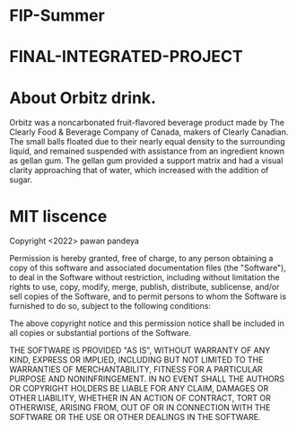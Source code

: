 # FIP-Summer
# FINAL-INTEGRATED-PROJECT
















# About Orbitz drink.
Orbitz was a noncarbonated fruit-flavored beverage product made by The Clearly Food & Beverage Company of Canada, makers of Clearly Canadian. 
The small balls floated due to their nearly equal density to the surrounding liquid, and remained suspended with assistance from an ingredient known as gellan gum. The gellan gum provided a support matrix and had a visual clarity approaching that of water, which increased with the addition of sugar.

# MIT liscence
Copyright <2022> pawan pandeya

Permission is hereby granted, free of charge, to any person obtaining a copy of this software and associated documentation files (the "Software"), to deal in the Software without restriction, including without limitation the rights to use, copy, modify, merge, publish, distribute, sublicense, and/or sell copies of the Software, and to permit persons to whom the Software is furnished to do so, subject to the following conditions:

The above copyright notice and this permission notice shall be included in all copies or substantial portions of the Software.

THE SOFTWARE IS PROVIDED "AS IS", WITHOUT WARRANTY OF ANY KIND, EXPRESS OR IMPLIED, INCLUDING BUT NOT LIMITED TO THE WARRANTIES OF MERCHANTABILITY, FITNESS FOR A PARTICULAR PURPOSE AND NONINFRINGEMENT. IN NO EVENT SHALL THE AUTHORS OR COPYRIGHT HOLDERS BE LIABLE FOR ANY CLAIM, DAMAGES OR OTHER LIABILITY, WHETHER IN AN ACTION OF CONTRACT, TORT OR OTHERWISE, ARISING FROM, OUT OF OR IN CONNECTION WITH THE SOFTWARE OR THE USE OR OTHER DEALINGS IN THE SOFTWARE.
